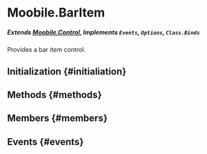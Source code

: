 Moobile.BarItem
================================================================================
##### Extends *[Moobile.Control](Docs/Control/Control.md)*, Implements `Events`, `Options`, `Class.Binds`

Provides a bar item control.

Initialization {#initialiation}
--------------------------------------------------------------------------------

Methods {#methods}
--------------------------------------------------------------------------------


Members {#members}
--------------------------------------------------------------------------------


Events {#events}
--------------------------------------------------------------------------------